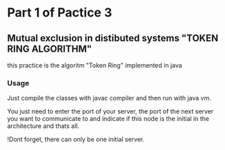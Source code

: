 # Part 1 of Pactice 3

## Mutual exclusion in distibuted systems "TOKEN RING ALGORITHM"

this practice is the algoritm "Token Ring" implemented in java

### Usage

Just compile the classes with javac compiler and then run with java vm.

You just need to enter the port of your server, the port of the next server you want to communicate to and indicate if this node is the initial in the architecture and thats all.

!Dont forget, there can only be one initial server.


